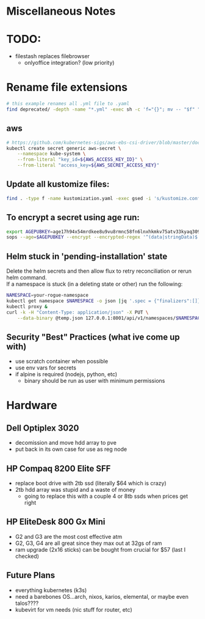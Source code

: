 # Miscellaneous Notes

# TODO:
- filestash replaces filebrowser
    - onlyoffice integration? (low priority)

# Rename file extensions
```bash
# this example renames all .yml file to .yaml
find deprecated/ -depth -name "*.yml" -exec sh -c 'f="{}"; mv -- "$f" "${f%.yml}.yaml"' \;
```

## aws
```bash
# https://github.com/kubernetes-sigs/aws-ebs-csi-driver/blob/master/docs/install.md
kubectl create secret generic aws-secret \
    --namespace kube-system \
    --from-literal "key_id=${AWS_ACCESS_KEY_ID}" \
    --from-literal "access_key=${AWS_SECRET_ACCESS_KEY}"
```

## Update all kustomize files:
```bash
find . -type f -name kustomization.yaml -exec gsed -i 's/kustomize.config.k8s.io\/v1beta1/kustomize.config.k8s.io\/v1/g' {} \;
```
## To encrypt a secret using age run: 
```bash
export AGEPUBKEY=age17h94x54mrdkee8u9vu8rmnc58fn6lnxhkmkv75atv33kyaq309xq6v5ffn
sops --age=$AGEPUBKEY --encrypt --encrypted-regex '^(data|stringData)$' --in-place <file>
```

## Helm stuck in 'pending-installation' state
Delete the helm secrets and then allow flux to retry reconciliation or rerun helm command.  
If a namespace is stuck (in a deleting state or other) run the following:
```bash
NAMESPACE=your-rogue-namespace
kubectl get namespace $NAMESPACE -o json |jq '.spec = {"finalizers":[]}' >temp.json
kubectl proxy &
curl -k -H "Content-Type: application/json" -X PUT \
    --data-binary @temp.json 127.0.0.1:8001/api/v1/namespaces/$NAMESPACE/finalize
```
## Security "Best" Practices (what ive come up with)
- use scratch container when possible
- use env vars for secrets
- if alpine is required (nodejs, python, etc)
    - binary should be run as user with minimum permissions

# Hardware

## Dell Optiplex 3020
- decomission and move hdd array to pve
- put back in its own case for use as reg node

## HP Compaq 8200 Elite SFF 
- replace boot drive with 2tb ssd (literally $64 which is crazy)
- 2tb hdd array was stupid and a waste of money
    - going to replace this with a couple 4 or 8tb ssds when prices get right

## HP EliteDesk 800 Gx Mini
- G2 and G3 are the most cost effective atm
- G2, G3, G4 are all great since they max out at 32gs of ram
- ram upgrade (2x16 sticks) can be bought from crucial for $57 (last I checked)

## Future Plans
- everything kubernetes (k3s)
- need a barebones OS...arch, nixos, karios, elemental, or maybe even talos????
- kubevirt for vm needs (nic stuff for router, etc)
